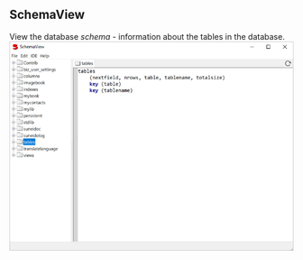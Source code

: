## SchemaView

View the database *schema* - information about the tables in the database.
![](<../res/schemaview.png>)